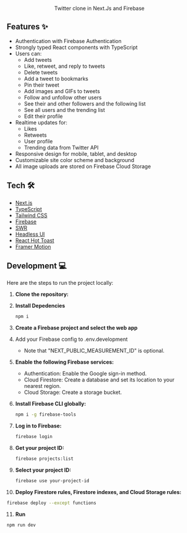 <br />

<p align="center">
  Twitter clone in Next.Js and Firebase
</p>

## Features ✨

- Authentication with Firebase Authentication
- Strongly typed React components with TypeScript
- Users can:
  - Add tweets
  - Like, retweet, and reply to tweets
  - Delete tweets
  - Add a tweet to bookmarks
  - Pin their tweet
  - Add images and GIFs to tweets
  - Follow and unfollow other users
  - See their and other followers and the following list
  - See all users and the trending list
  - Edit their profile
- Realtime updates for:
  - Likes
  - Retweets
  - User profile
  - Trending data from Twitter API
- Responsive design for mobile, tablet, and desktop
- Customizable site color scheme and background
- All image uploads are stored on Firebase Cloud Storage

## Tech 🛠

- [Next.js](https://nextjs.org)
- [TypeScript](https://www.typescriptlang.org)
- [Tailwind CSS](https://tailwindcss.com)
- [Firebase](https://firebase.google.com)
- [SWR](https://swr.vercel.app)
- [Headless UI](https://headlessui.com)
- [React Hot Toast](https://react-hot-toast.com)
- [Framer Motion](https://framer.com)

## Development 💻

Here are the steps to run the project locally:

1. **Clone the repository:**

2. **Install Depedencies**

   ```bash
   npm i
   ```

3. **Create a Firebase project and select the web app**

4. Add your Firebase config to .env.development
   - Note that "NEXT_PUBLIC_MEASUREMENT_ID" is optional.

5. **Enable the following Firebase services:**
   - Authentication: Enable the Google sign-in method.
   - Cloud Firestore: Create a database and set its location to your nearest region.
   - Cloud Storage: Create a storage bucket.

6. **Install Firebase CLI globally:**
   
   ```bash
   npm i -g firebase-tools
   ```

7. **Log in to Firebase:**

   ```bash
   firebase login
   ```

8. **Get your project ID:**

   ```bash
   firebase projects:list
   ```

9. **Select your project ID:**

   ```bash
   firebase use your-project-id
   ```

10. **Deploy Firestore rules, Firestore indexes, and Cloud Storage rules:**

   ```bash
   firebase deploy --except functions
   ```

11. **Run**

   ```bash
   npm run dev
   ```
